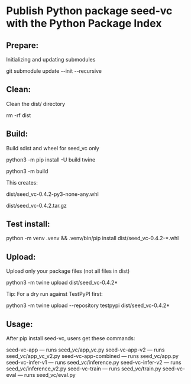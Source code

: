 # Publish Python package seed-vc with the Python Package Index

## Prepare:
Initializing and updating submodules

git submodule update --init --recursive

## Clean:
Clean the dist/ directory

rm -rf dist

## Build:
Build sdist and wheel for seed_vc only

python3 -m pip install -U build twine

python3 -m build

This creates:

dist/seed_vc-0.4.2-py3-none-any.whl

dist/seed_vc-0.4.2.tar.gz

## Test install: 
python -m venv .venv && .venv/bin/pip install dist/seed_vc-0.4.2-*.whl

## Upload:
Upload only your package files (not all files in dist)

python3 -m twine upload dist/seed_vc-0.4.2*

Tip: For a dry run against TestPyPI first:

python3 -m twine upload --repository testpypi dist/seed_vc-0.4.2*

## Usage:
After pip install seed-vc, users get these commands:

seed-vc-app — runs seed_vc/app_vc.py
seed-vc-app-v2 — runs seed_vc/app_vc_v2.py
seed-vc-app-combined — runs seed_vc/app.py
seed-vc-infer-v1 — runs seed_vc/inference.py
seed-vc-infer-v2 — runs seed_vc/inference_v2.py
seed-vc-train — runs seed_vc/train.py
seed-vc-eval — runs seed_vc/eval.py